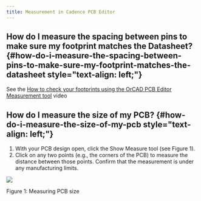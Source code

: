 ```yaml
---
title: Measurement in Cadence PCB Editor
---
```


## How do I measure the spacing between pins to make sure my footprint matches the Datasheet? {#how-do-i-measure-the-spacing-between-pins-to-make-sure-my-footprint-matches-the-datasheet style="text-align: left;"}

See the [How to check your footprints using the OrCAD PCB Editor Measurement tool](https://www.youtube.com/watch?v=a4dhpmsF9f4) video

## How do I measure the size of my PCB? {#how-do-i-measure-the-size-of-my-pcb style="text-align: left;"}

1.  With your PCB design open, click the Show Measure tool (see Figure 1).
2.  Click on any two points (e.g., the corners of the PCB) to measure the distance between those points. Confirm that the measurement is under any manufacturing limits.

[![](/figures/figure_022.png)](/larger/image0185.png)

Figure 1: Measuring PCB size
